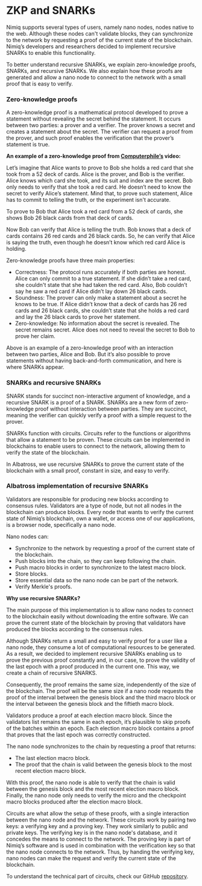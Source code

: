 # ZKP and SNARKs

Nimiq supports several types of users, namely nano nodes, nodes native to the web. Although these nodes can't validate blocks, they can synchronize to the network by requesting a proof of the current state of the blockchain. Nimiq’s developers and researchers decided to implement recursive SNARKs to enable this functionality.

To better understand recursive SNARKs, we explain zero-knowledge proofs, SNARKs, and recursive SNARKs. We also explain how these proofs are generated and allow a nano node to connect to the network with a small proof that is easy to verify.

### Zero-knowledge proofs

A zero-knowledge proof is a mathematical protocol developed to prove a statement without revealing the secret behind the statement. It occurs between two parties: a prover and a verifier. The prover knows a secret and creates a statement about the secret. The verifier can request a proof from the prover, and such proof enables the verification that the prover’s statement is true.

**An example of a zero-knowledge proof from [Computerphile’s](https://www.youtube.com/watch?v=HUs1bH85X9I) video:**

Let’s imagine that Alice wants to prove to Bob she holds a red card that she took from a 52 deck of cards. Alice is the prover, and Bob is the verifier. Alice knows which card she took, and its suit and index are the secret. Bob only needs to verify that she took a red card. He doesn’t need to know the secret to verify Alice’s statement. Mind that, to prove such statement, Alice has to commit to telling the truth, or the experiment isn't accurate.

To prove to Bob that Alice took a red card from a 52 deck of cards, she shows Bob 26 black cards from that deck of cards.

Now Bob can verify that Alice is telling the truth. Bob knows that a deck of cards contains 26 red cards and 26 black cards. So, he can verify that Alice is saying the truth, even though he doesn’t know which red card Alice is holding.

Zero-knowledge proofs have three main properties:

- Correctness: The protocol runs accurately if both parties are honest. Alice can only commit to a true statement. If she didn’t take a red card, she couldn't state that she had taken the red card. Also, Bob couldn’t say he saw a red card if Alice didn’t lay down 26 black cards.
- Soundness: The prover can only make a statement about a secret he knows to be true. If Alice didn’t know that a deck of cards has 26 red cards and 26 black cards, she couldn’t state that she holds a red card and lay the 26 black cards to prove her statement.
- Zero-knowledge: No information about the secret is revealed. The secret remains secret. Alice does not need to reveal the secret to Bob to prove her claim.

Above is an example of a zero-knowledge proof with an interaction between two parties, Alice and Bob. But it’s also possible to prove statements without having back-and-forth communication, and here is where SNARKs appear.

### SNARKs and recursive SNARKs

SNARK stands for succinct non-interactive argument of knowledge, and a recursive SNARK is a proof of a SNARK. SNARKs are a new form of zero-knowledge proof without interaction between parties. They are succinct, meaning the verifier can quickly verify a proof with a simple request to the prover.

SNARKs function with circuits. Circuits refer to the functions or algorithms that allow a statement to be proven. These circuits can be implemented in blockchains to enable users to connect to the network, allowing them to verify the state of the blockchain.

In Albatross, we use recursive SNARKs to prove the current state of the blockchain with a small proof, constant in size, and easy to verify.

### Albatross implementation of recursive SNARKs

Validators are responsible for producing new blocks according to consensus rules. Validators are a type of node, but not all nodes in the blockchain can produce blocks. Every node that wants to verify the current state of Nimiq’s blockchain, own a wallet, or access one of our applications, is a browser node, specifically a nano node.

Nano nodes can:

- Synchronize to the network by requesting a proof of the current state of the blockchain.
- Push blocks into the chain, so they can keep following the chain.
- Push macro blocks in order to synchronize to the latest macro block.
- Store blocks.
- Store essential data so the nano node can be part of the network.
- Verify Merkle's proofs.

**Why use recursive SNARKs?**

The main purpose of this implementation is to allow nano nodes to connect to the blockchain easily without downloading the entire software. We can prove the current state of the blockchain by proving that validators have produced the blocks according to the consensus rules.

Although SNARKs return a small and easy to verify proof for a user like a nano node, they consume a lot of computational resources to be generated. As a result, we decided to implement recursive SNARKs enabling us to prove the previous proof constantly and, in our case, to prove the validity of the last epoch with a proof produced in the current one. This way, we create a chain of recursive SNARKS.

Consequently, the proof remains the same size, independently of the size of the blockchain. The proof will be the same size if a nano node requests the proof of the interval between the genesis block and the third macro block or the interval between the genesis block and the fiftieth macro block.

Validators produce a proof at each election macro block. Since the validators list remains the same in each epoch, it’s plausible to skip proofs of the batches within an epoch. Each election macro block contains a proof that proves that the last epoch was correctly constructed.

The nano node synchronizes to the chain by requesting a proof that returns:

- The last election macro block.
- The proof that the chain is valid between the genesis block to the most recent election macro block.

With this proof, the nano node is able to verify that the chain is valid between the genesis block and the most recent election macro block. Finally, the nano node only needs to verify the micro and the checkpoint macro blocks produced after the election macro block.

Circuits are what allow the setup of these proofs, with a single interaction between the nano node and the network. These circuits work by pairing two keys: a verifying key and a proving key. They work similarly to public and private keys. The verifying key is in the nano node's database, and it concedes the means to connect to the network. The proving key is part of Nimiq’s software and is used in combination with the verification key so that the nano node connects to the network. Thus, by handing the verifying key, nano nodes can make the request and verify the current state of the blockchain.

To understand the technical part of circuits, check our GitHub [repository](https://github.com/nimiq/core-rs-albatross/tree/albatross/nano-zkp).